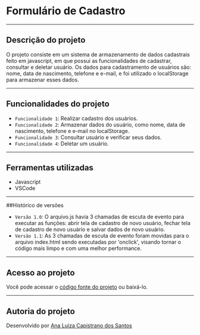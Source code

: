 # Formulário de Cadastro 

***

## Descrição do projeto

O projeto consiste em um sistema de armazenamento de dados cadastrais feito em javascript, em que possui as funcionalidades de cadastrar, consultar e deletar usuário. Os dados para cadastramento de usuários são: nome, data de nascimento, telefone e e-mail, e foi utilizado o localStorage para armazenar esses dados.

***

## Funcionalidades do projeto

- `Funcionalidade 1`: Realizar cadastro dos usuários.
- `Funcionalidade 2`: Armazenar dados do usuário, como nome, data de nascimento, telefone e e-mail no localStorage.
- `Funcionalidade 3`: Consultar usuário e verificar seus dados.
- `Funcionalidade 4`: Deletar um usuário.

***

## Ferramentas utilizadas

- Javascript
- VSCode


***

##Histórico de versões 

- `Versão 1.0`: O arquivo.js havia 3 chamadas de escuta de evento para executar as funções: abrir tela de cadastro de novo usuário, fechar tela de cadastro de novo usuário e salvar dados de novo usuário.
- `Versão 1.1`: As 3 chamadas de escuta de evento foram movidas para o arquivo index.html sendo executadas por 'onclick', visando tornar o código mais limpo e com uma melhor performance.

***

## Acesso ao projeto

Você pode acessar o [código fonte do projeto](https://github.com/Compass-pb-aws-2024-SETEMBRO/sprint-1-pb-aws-setembro/tree/ana-capistrano) ou baixá-lo.

***

## Autoria do projeto

Desenvolvido por [Ana Luiza Capistrano dos Santos](https://github.com/luucaps)
